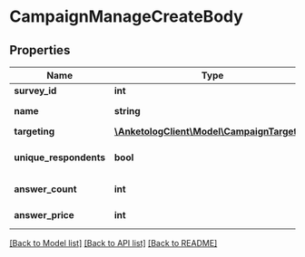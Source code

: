 # CampaignManageCreateBody

## Properties
Name | Type | Description | Notes
------------ | ------------- | ------------- | -------------
**survey_id** | **int** | ID опроса | 
**name** | **string** | Название кампании | 
**targeting** | [**\AnketologClient\Model\CampaignTargeting**](CampaignTargeting.md) |  | 
**unique_respondents** | **bool** | Исключить повторные ответы | 
**answer_count** | **int** | Количество ответов | 
**answer_price** | **int** | Стоимсоть ответа | 

[[Back to Model list]](../README.md#documentation-for-models) [[Back to API list]](../README.md#documentation-for-api-endpoints) [[Back to README]](../README.md)


